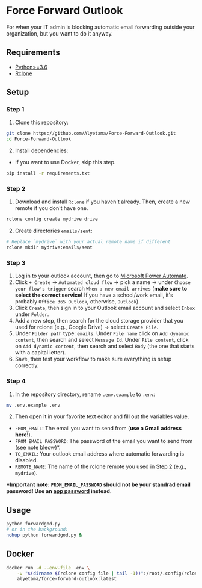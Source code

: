 # Force Forward Outlook

For when your IT admin is blocking automatic email forwarding outside your organization, but you want to do it anyway.


## Requirements
- [Python>=3.6](https://www.python.org/downloads/)
- [Rclone](https://rclone.org/downloads/)


## Setup

### Step 1

1. Clone this repository:

```sh
git clone https://github.com/Alyetama/Force-Forward-Outlook.git
cd Force-Forward-Outlook
```

2. Install dependencies:

- If you want to use Docker, skip this step.

```sh
pip install -r requirements.txt
```

### Step 2

1. Download and install `Rclone` if you haven't already. Then, create a new remote if you don't have one.

```sh
rclone config create mydrive drive
```

2. Create directories `emails/sent`:

```sh
# Replace `mydrive` with your actual remote name if different
rclone mkdir mydrive:emails/sent
```

### Step 3

1. Log in to your outlook account, then go to [Microsoft Power Automate](https://us.flow.microsoft.com/en-us/).
2. Click `+ Create` -> `Automated cloud flow` -> pick a name -> under `Choose your flow's trigger` search `When a new email arrives` (**make sure to select the correct service!** If you have a school/work email, it's probably `Office 365 Outlook`, otherwise, `Outlook`).
3. Click `Create`, then sign in to your Outlook email account and select `Inbox` under `Folder`.
4. Add a new step, then search for the cloud storage provider that you used for rclone (e.g., Google Drive) -> select `Create File`.
5. Under `Folder path` type: `emails`. Under `File name` click on `Add dynamic content`, then search and select `Message Id`. Under `File content`, click on `Add dynamic content`, then search and select `Body` (the one that starts with a capital letter).
6. Save, then test your workflow to make sure everything is setup correctly.

### Step 4

1. In the repository directory, rename `.env.example` to `.env`:

```sh
mv .env.example .env
```

2. Then open it in your favorite text editor and fill out the variables value.

- `FROM_EMAIL`: The email you want to send from (**use a Gmail address here!**).
- `FROM_EMAIL_PASSWORD`: The password of the email you want to send from (see note bleow)*.
- `TO_EMAIL`: Your outlook email address where automatic forwarding is disabled.
- `REMOTE_NAME`: The name of the rclone remote you used in [Step 2](#step-2) (e.g., `mydrive`).

**\*Important note: `FROM_EMAIL_PASSWORD` should not be your standrad email password! Use an [app password](https://support.google.com/accounts/answer/185833?hl=en) instead.**

## Usage

```sh
python forwardgod.py
# or in the background:
nohup python forwardgod.py &
```


## Docker

```sh
docker run -d --env-file .env \
    -v "$(dirname $(rclone config file | tail -1))":/root/.config/rclone \
    alyetama/force-forward-outlook:latest
```
